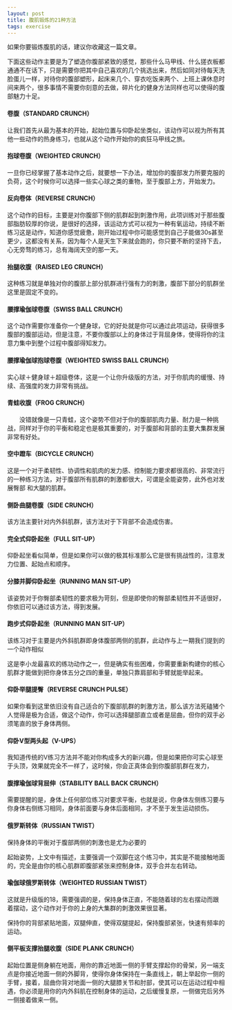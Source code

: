 ```yaml
---
layout: post
title: 腹肌锻炼的21种方法
tags: exercise
---
```

如果你要锻炼腹肌的话，建议你收藏这一篇文章。

下面这些动作主要是为了塑造你腹部紧致的感觉，那些什么马甲线、什么搓衣板都通通不在话下，只是需要你把其中自己喜欢的几个挑选出来，然后如同对待每天洗脸蛋儿一样，对待你的腹部塑形，起床来几个、穿衣吃饭来两个、上班上课休息时间来两个，很多事情不需要你刻意的去做，碎片化的健身方法同样也可以使得的腹部魅力十足。

#### 卷腹（STANDARD CRUNCH）

让我们首先从最为基本的开始，起始位置与仰卧起坐类似，该动作可以视为所有其他一些动作的热身练习，也就从这个动作开始你的疯狂马甲线之旅。

#### 抱球卷腹（WEIGHTED CRUNCH）

一旦你已经掌握了基本动作之后，就要想一下办法，增加你的腹部发力所要克服的负荷，这个时候你可以选择一些实心球之类的重物，至于腹部上方，开始发力。

#### 反向卷体（REVERSE CRUNCH）

这个动作的目标，主要是对你腹部下侧的肌群起到刺激作用，此项训练对于那些腹部脂肪较厚的你说，是很好的选择，该运动方式可以视为一种有氧运动，持续不断练习这是动作，知道你感觉疲惫，刚开始过程中你可能感觉到自己子能做30s甚至更少，这都没有关系，因为每个人是天生下来就会跑的，你只要不断的坚持下去，心无旁骛的练习，总有海阔天空的那一天。
<!--break-->

#### 抬腿收腹（RAISED LEG CRUNCH）

这种练习就是单独对你的腹部上部分肌群进行强有力的刺激，腹部下部分的肌群坐这里是固定不变的。

#### 腰撑瑜伽球卷腹（SWISS BALL CRUNCH）

这个动作需要你准备你一个健身球，它的好处就是你可以通过此项运动，获得很多腹部的腹部运动，但是注意，不要你腹部以上的身体过于背屈身体，使得将你的注意力集中到整个过程中腹部得知发力。

#### 腰撑瑜伽球抱球卷腹（WEIGHTED SWISS BALL CRUNCH）

实心球＋健身球＋超级卷体，这是一个让你升级版的方法，对于你肌肉的缓慢、持续、高强度的发力非常有挑战。

#### 青蛙收腹（FROG CRUNCH）

　　没错就像是一只青蛙，这个姿势不但对于你的腹部肌肉力量、耐力是一种挑战，同样对于你的平衡和稳定也是极其重要的，对于腹部和背部的主要大集群发展非常有好处。

#### 空中蹬车（BICYCLE CRUNCH）

这是一个对于柔韧性、协调性和肌肉的发力感、控制能力要求都很高的、非常流行的一种练习方法，对于腹部所有肌群的刺激都很大，可谓是全能姿势，此外也对发展臀部 和大腿的肌群。

#### 侧卧曲腿卷腹（SIDE CRUNCH）

该方法主要针对内外斜肌群，该方法对于下背部不会造成伤害。

#### 完全式仰卧起坐（FULL SIT-UP）

仰卧起坐看似简单，但是如果你可以做的极其标准那么它是很有挑战性的，注意发力位置、起始点和顺序。

#### 分膝并脚仰卧起坐（RUNNING MAN SIT-UP）

该姿势对于你臀部柔韧性的要求极为苛刻，但是即使你的臀部柔韧性并不适很好，你依旧可以通过该方法，得到发展。

#### 跑步式仰卧起坐（RUNNING MAN SIT-UP）

该练习对于主要是内外斜肌群即身体腹部两侧的肌群，此动作与上一期我们提到的一个动作相似

这是李小龙最喜欢的练功动作之一，但是确实有些困难，你需要重新构建你的核心肌群才能做到把你身体五分之四的重量，单独只靠肩部和手臂就能举起来。

#### 仰卧举腿提臀（REVERSE CRUNCH PULSE）

如果你看到这里依旧没有自己适合的下腹部肌群的刺激方法，那么该方法死磕猪个人觉得是极为合适，做这个动作，你可以选择腿部直立或者是屈曲，但你的双手必须笔直的放于身体两侧。

#### 仰卧V型两头起（V-UPS）

我知道传统的V练习方法并不能对你构成多大的新兴趣，但是如果把你可实心球至于头顶，效果就完全不一样了，这时候，你会正真体会到你腹部肌群在发力，

#### 腹撑瑜伽球背屈伸（STABILITY BALL BACK CRUNCH）

需要提醒的是，身体上任何部位练习对要求平衡，也就是说，你身体左侧练习要与你身体右侧练习相同，身体前面要与身体后面相同，才不至于发生运动损伤。

#### 俄罗斯转体（RUSSIAN TWIST）

保持身体的平衡对于腹部两侧的刺激也是尤为必要的

起始姿势，上文中有描述，主要强调一个双脚在这个练习中，其实是不能接触地面的，完全是由你的核心肌群即腹部紧张来控制身体，双手合并左右转动。

#### 瑜伽球俄罗斯转体（WEIGHTED RUSSIAN TWIST）

这就是升级版的18，需要强调的是，保持身体正直，不能随着球的左右摆动而跟着摆动，这个动作对于你的上身的大集群的刺激效果很显著。

保持你的背部紧贴地面，双腿伸直，使得双腿提起，保持腹部紧张，快速有频率的运动。

#### 侧平板支撑抬腿收腹（SIDE PLANK CRUNCH）

起始位置是侧身躺在地面，用你的靠近地面一侧的手臂支撑起你的骨架，另一端支点是你接近地面一侧的外脚背，使得你身体保持在一条直线上，朝上举起你一侧的手臂，接着，屈曲你背对地面一侧的大腿膝关节和肘部，使其可以在运动过程中相遇，你必须是用你的内外斜肌在控制身体的运动，之后缓慢复原，一侧做完后另外一侧接着做来一侧。